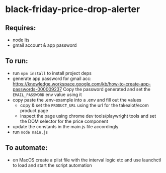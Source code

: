 # black-friday-price-drop-alerter

## Requires:

- node lts
- gmail account & app password

## To run:

- run `npm install` to install project deps
- generate app password for gmail acc: https://knowledge.workspace.google.com/kb/how-to-create-app-passwords-000009237 Copy the password generated and set the `EMAIL_PASSWORD` env value using it
- copy paste the .env-example into a .env and fill out the values
  - copy & set the `PRODUCT_URL` using the url for the takealot/ecom product page
  - inspect the page using chrome dev tools/playwright tools and set the DOM selector for the price component
- update the constants in the main.js file accordingly
- run `node main.js`

## To automate:

- on MacOS create a plist file with the interval logic etc and use launchctl to load and start the script automation
